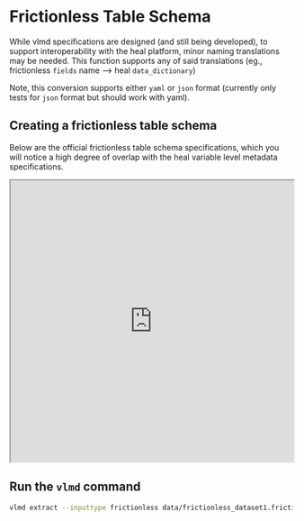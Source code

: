 # Frictionless Table Schema

While vlmd specifications are designed (and still being developed), to support interoperability with the heal platform, minor naming translations may be needed. This function supports any of said translations (eg., frictionless `fields` name --> heal `data_dictionary`)

Note, this conversion supports either `yaml` or `json` format (currently only tests for `json` format but should work with yaml). 

## Creating a frictionless table schema

Below are the official frictionless table schema specifications, which you will notice a high degree of overlap with the heal variable level metadata specifications.

<iframe
    src="https://specs.frictionlessdata.io/table-schema"
    style="width:100%; height:500px;overflow:auto"
>
</iframe>

## Run the `vlmd` command
```bash
vlmd extract --inputtype frictionless data/frictionless_dataset1.frictionless.schema.json
```